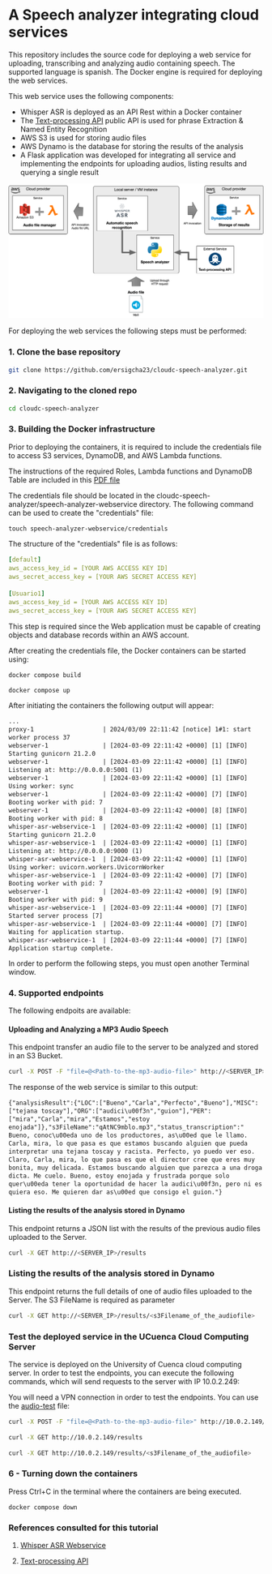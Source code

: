 # A Speech analyzer integrating cloud services

This repository includes the source code for deploying a web service for uploading, transcribing and analyzing audio containing speech. The supported language is spanish. The Docker engine is required for deploying the web services.

This web service uses the following components:
- Whisper ASR is deployed as an API Rest within a Docker container
- The [Text-processing API](http://text-processing.com/docs/index.html) public API is used for phrase Extraction & Named Entity Recognition
- AWS S3 is used for storing audio files
- AWS Dynamo is the database for storing the results of the analysis
- A Flask application was developed for integrating all service and implementing the endpoints for uploading audios, listing results and querying a single result

![Speech analyzer](figs/cc-full-scheme.png)

For deploying the web services the following steps must be performed:

### 1. Clone the base repository

```bash
git clone https://github.com/ersigcha23/cloudc-speech-analyzer.git
```

### 2. Navigating to the cloned repo

```bash
cd cloudc-speech-analyzer
```

### 3. Building the Docker infrastructure

Prior to deploying the containers, it is required to include the credentials file to access S3 services, DynamoDB, and AWS Lambda functions.

The instructions of the required Roles, Lambda functions and DynamoDB Table are included in this [PDF file](https://github.com/ersigcha23/cloudc-speech-analyzer/blob/f48b275b44006d74d29c7720e0c89eb6174d02e0/InstruccionesAWS.pdf)

The credentials file should be located in the cloudc-speech-analyzer/speech-analyzer-webservice directory. The following command can be used to create the "credentials" file:

```
touch speech-analyzer-webservice/credentials
```

 The structure of the "credentials" file is as follows:

 ```yaml
[default]
aws_access_key_id = [YOUR AWS ACCESS KEY ID]
aws_secret_access_key = [YOUR AWS SECRET ACCESS KEY]

[Usuario1]
aws_access_key_id = [YOUR AWS ACCESS KEY ID]
aws_secret_access_key = [YOUR AWS SECRET ACCESS KEY]
```
 
This step is required since the Web application must be capable of creating objects and database records within an AWS account.

After creating the credentials file, the Docker containers can be started using:

```
docker compose build
```
```
docker compose up
```

After initiating the containers the following output will appear:

```console
...
proxy-1                   | 2024/03/09 22:11:42 [notice] 1#1: start worker process 37
webserver-1               | [2024-03-09 22:11:42 +0000] [1] [INFO] Starting gunicorn 21.2.0
webserver-1               | [2024-03-09 22:11:42 +0000] [1] [INFO] Listening at: http://0.0.0.0:5001 (1)
webserver-1               | [2024-03-09 22:11:42 +0000] [1] [INFO] Using worker: sync
webserver-1               | [2024-03-09 22:11:42 +0000] [7] [INFO] Booting worker with pid: 7
webserver-1               | [2024-03-09 22:11:42 +0000] [8] [INFO] Booting worker with pid: 8
whisper-asr-webservice-1  | [2024-03-09 22:11:42 +0000] [1] [INFO] Starting gunicorn 21.2.0
whisper-asr-webservice-1  | [2024-03-09 22:11:42 +0000] [1] [INFO] Listening at: http://0.0.0.0:9000 (1)
whisper-asr-webservice-1  | [2024-03-09 22:11:42 +0000] [1] [INFO] Using worker: uvicorn.workers.UvicornWorker
whisper-asr-webservice-1  | [2024-03-09 22:11:42 +0000] [7] [INFO] Booting worker with pid: 7
webserver-1               | [2024-03-09 22:11:42 +0000] [9] [INFO] Booting worker with pid: 9
whisper-asr-webservice-1  | [2024-03-09 22:11:44 +0000] [7] [INFO] Started server process [7]
whisper-asr-webservice-1  | [2024-03-09 22:11:44 +0000] [7] [INFO] Waiting for application startup.
whisper-asr-webservice-1  | [2024-03-09 22:11:44 +0000] [7] [INFO] Application startup complete.
```
In order to perform the following steps, you must open another Terminal window.

### 4. Supported endpoints

The following endpoits are available:

#### Uploading and Analyzing a MP3 Audio Speech

This endpoint transfer an audio file to the server to be analyzed and stored in an S3 Bucket.  

```bash
curl -X POST -F "file=@<Path-to-the-mp3-audio-file>" http://<SERVER_IP>/uploadFile
```

The response of the web service is similar to this output:

```console
{"analysisResult":{"LOC":["Bueno","Carla","Perfecto","Bueno"],"MISC":["tejana toscay"],"ORG":["audici\u00f3n","guion"],"PER":["mira","Carla","mira","Estamos","estoy enojada"]},"s3FileName":"qAtNC9mblo.mp3","status_transcription":" Bueno, conoc\u00eda uno de los productores, as\u00ed que le llamo. Carla, mira, lo que pasa es que estamos buscando alguien que pueda interpretar una tejana toscay y racista. Perfecto, yo puedo ver eso. Claro, Carla, mira, lo que pasa es que el director cree que eres muy bonita, muy delicada. Estamos buscando alguien que parezca a una droga dicta. Me cuelo. Bueno, estoy enojada y frustrada porque solo quer\u00eda tener la oportunidad de hacer la audici\u00f3n, pero ni es quiera eso. Me quieren dar as\u00ed que consigo el guion."}
```

#### Listing the results of the analysis stored in Dynamo

This endpoint returns a JSON list with the results of the previous audio files uploaded to the Server.

```bash
curl -X GET http://<SERVER_IP>/results
```

### Listing the results of the analysis stored in Dynamo

This endpoint returns the full details of one of audio files uploaded to the Server. The S3 FileName is required as parameter

```bash
curl -X GET http://<SERVER_IP>/results/<s3Filename_of_the_audiofile>
```

### Test the deployed service in the UCuenca Cloud Computing Server

The service is deployed on the University of Cuenca cloud computing server. In order to test the endpoints, you can execute the following commands, which will send requests to the server with IP 10.0.2.249:

You will need a VPN connection in order to test the endpoints. You can use the [audio-test](https://github.com/ersigcha23/cloudc-speech-analyzer/blob/9c4aa870cb95952f4b176e10e2be729a04e71321/audio-test1.mp3) file:

```bash
curl -X POST -F "file=@<Path-to-the-mp3-audio-file>" http://10.0.2.149/uploadFile
```

```bash
curl -X GET http://10.0.2.149/results
```

```bash
curl -X GET http://10.0.2.149/results/<s3Filename_of_the_audiofile>
```

### 6 - Turning down the containers

Press Ctrl+C in the terminal where the containers are being executed.

```console
docker compose down
```

### References consulted for this tutorial

1. [Whisper ASR Webservice](https://github.com/ahmetoner/whisper-asr-webservice)

2. [Text-processing API](http://text-processing.com/docs/index.html)


